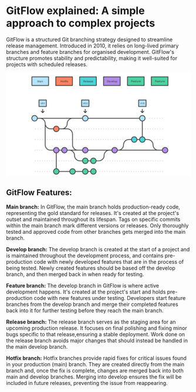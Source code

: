 # GitFlow explained: A simple approach to complex projects

GitFlow is a structured Git branching strategy designed to streamline release management.
Introduced in 2010, it relies on long-lived primary branches and feature branches for
organised development. GitFlow's structure promotes stability and predictability,
making it well-suited for projects with scheduled releases.

![gitflow](resources/Gitflow.png)


## GitFlow Features:

**Main branch:**
In GitFlow, the main branch holds production-ready code, representing the gold standard for releases.
It's created at the project's outset and maintained throughout its lifespan.
Tags on specific commits within the main branch mark different versions or releases.
Only thoroughly tested and approved code from other branches gets merged into the main branch.

**Develop branch:**
The develop branch is created at the start of a project and is maintained throughout the development process,
and contains pre-production code with newly developed features that are in the process of being tested.
Newly created features should be based off the develop branch, and then merged back in when ready for testing.

**Feature branch:**
The develop branch in GitFlow is where active development happens.
It's created at the project's start and holds pre-production code with new features under testing.
Developers start feature branches from the develop branch
and merge their completed features back into it for further testing before they reach the main branch.

**Release branch:**
The release branch serves as the staging area for an upcoming production release.
It focuses on final polishing and fixing minor bugs specific to that release,ensuring a stable deployment.
Work done on the release branch avoids major changes that should instead be handled in the main develop branch.

**Hotfix branch:**
Hotfix branches provide rapid fixes for critical issues found in your production (main) branch.
They are created directly from the main branch and, once the fix is complete,
changes are merged back into both main and develop branches.
Merging into develop ensures the fix will be included in future releases, preventing the issue from reappearing.